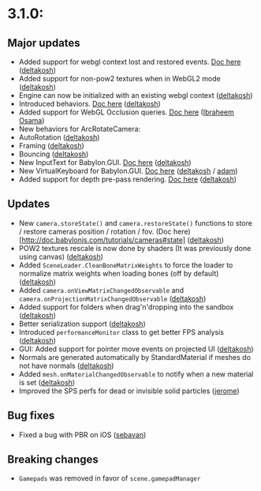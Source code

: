 # 3.1.0:

## Major updates
- Added support for webgl context lost and restored events. [Doc here](http://doc.babylonjs.com/tutorials/optimizing_your_scene#handling-webgl-context-lost) ([deltakosh](https://github.com/deltakosh))
- Added support for non-pow2 textures when in WebGL2 mode ([deltakosh](https://github.com/deltakosh))
- Engine can now be initialized with an existing webgl context ([deltakosh](https://github.com/deltakosh))
- Introduced behaviors. [Doc here](http://doc.babylonjs.com/overviews/behaviors) ([deltakosh](https://github.com/deltakosh))
- Added support for WebGL Occlusion queries. [Doc here](http://doc.babylonjs.com/overviews/occlusionquery) ([Ibraheem Osama](https://github.com/IbraheemOsama))
- New behaviors for ArcRotateCamera:
 - AutoRotation ([deltakosh](https://github.com/deltakosh))
 - Framing ([deltakosh](https://github.com/deltakosh))
 - Bouncing ([deltakosh](https://github.com/deltakosh))
- New InputText for Babylon.GUI. [Doc here](http://doc.babylonjs.com/overviews/gui#inputtext) ([deltakosh](https://github.com/deltakosh))
- New VirtualKeyboard for Babylon.GUI. [Doc here](http://doc.babylonjs.com/overviews/gui#virtualkeyboard) ([deltakosh](https://github.com/deltakosh) / [adam](https://github.com/abow))
- Added support for depth pre-pass rendering. [Doc here](http://doc.babylonjs.com/tutorials/transparency_and_how_meshes_are_rendered#depth-pre-pass-meshes) ([deltakosh](https://github.com/deltakosh))

## Updates
- New `camera.storeState()` and `camera.restoreState()` functions to store / restore cameras position / rotation / fov. (Doc here)[http://doc.babylonjs.com/tutorials/cameras#state] ([deltakosh](https://github.com/deltakosh))
- POW2 textures rescale is now done by shaders (It was previously done using canvas) ([deltakosh](https://github.com/deltakosh))
- Added `SceneLoader.CleanBoneMatrixWeights` to force the loader to normalize matrix weights when loading bones (off by default) ([deltakosh](https://github.com/deltakosh)) 
- Added `camera.onViewMatrixChangedObservable` and `camera.onProjectionMatrixChangedObservable` ([deltakosh](https://github.com/deltakosh))
- Added support for folders when drag'n'dropping into the sandbox ([deltakosh](https://github.com/deltakosh))
- Better serialization support ([deltakosh](https://github.com/deltakosh))
- Introduced `performanceMonitor` class to get better FPS analysis ([deltakosh](https://github.com/deltakosh))
- GUI: Added support for pointer move events on projected UI ([deltakosh](https://github.com/deltakosh))
- Normals are generated automatically by StandardMaterial if meshes do not have normals ([deltakosh](https://github.com/deltakosh))
- Added `mesh.onMaterialChangedObservable` to notify when a new material is set ([deltakosh](https://github.com/deltakosh))
- Improved the SPS perfs for dead or invisible solid particles ([jerome](https://github.com/jbousquie))  

## Bug fixes
- Fixed a bug with PBR on iOS ([sebavan](https://github.com/sebavan))

## Breaking changes
- `Gamepads` was removed in favor of `scene.gamepadManager`
